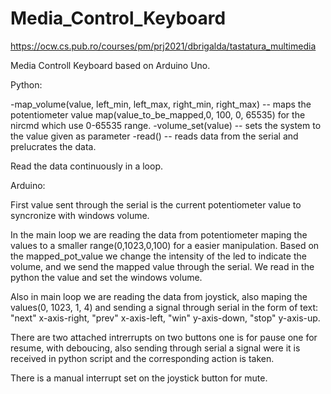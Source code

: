 # Media_Control_Keyboard
https://ocw.cs.pub.ro/courses/pm/prj2021/dbrigalda/tastatura_multimedia

Media Controll Keyboard based on Arduino Uno.

Python:

-map_volume(value, left_min, left_max, right_min, right_max) -- maps the potentiometer value map(value_to_be_mapped,0, 100, 0, 65535) for the nircmd which use 0-65535 range.
-volume_set(value) -- sets the system to the value given as parameter
-read() -- reads data from the serial and prelucrates the data.

Read the data continuously in a loop.

Arduino:

First value sent through the serial is the current potentiometer value to syncronize with windows volume.

In the main loop we are reading the data from potentiometer maping the values to a smaller range(0,1023,0,100) for a easier manipulation.
Based on the mapped_pot_value we change the intensity of the led to indicate the volume, and we send the mapped value
through the serial. We read in the python the value and set the windows volume.

Also in main loop we are reading the data from joystick, also maping the values(0, 1023, 1, 4) and sending a signal through serial
in the form of text:
    "next" x-axis-right,
    "prev" x-axis-left,
    "win" y-axis-down,
    "stop" y-axis-up.

There are two attached intrerrupts on two buttons one is for pause one for resume, with deboucing, also sending through
serial a signal were it is received in python script and the corresponding action is taken.

There is a manual interrupt set on the joystick button for mute.
